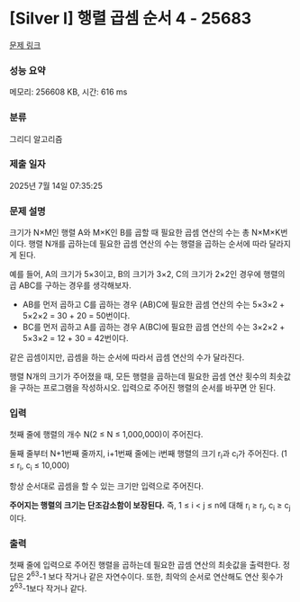 # [Silver I] 행렬 곱셈 순서 4 - 25683 

[문제 링크](https://www.acmicpc.net/problem/25683) 

### 성능 요약

메모리: 256608 KB, 시간: 616 ms

### 분류

그리디 알고리즘

### 제출 일자

2025년 7월 14일 07:35:25

### 문제 설명

<p>크기가 N×M인 행렬 A와 M×K인 B를 곱할 때 필요한 곱셈 연산의 수는 총 N×M×K번이다. 행렬 N개를 곱하는데 필요한 곱셈 연산의 수는 행렬을 곱하는 순서에 따라 달라지게 된다.</p>

<p>예를 들어, A의 크기가 5×3이고, B의 크기가 3×2, C의 크기가 2×2인 경우에 행렬의 곱 ABC를 구하는 경우를 생각해보자.</p>

<ul>
	<li>AB를 먼저 곱하고 C를 곱하는 경우 (AB)C에 필요한 곱셈 연산의 수는 5×3×2 + 5×2×2 = 30 + 20 = 50번이다.</li>
	<li>BC를 먼저 곱하고 A를 곱하는 경우 A(BC)에 필요한 곱셈 연산의 수는 3×2×2 + 5×3×2 = 12 + 30 = 42번이다.</li>
</ul>

<p>같은 곱셈이지만, 곱셈을 하는 순서에 따라서 곱셈 연산의 수가 달라진다.</p>

<p>행렬 N개의 크기가 주어졌을 때, 모든 행렬을 곱하는데 필요한 곱셈 연산 횟수의 최솟값을 구하는 프로그램을 작성하시오. 입력으로 주어진 행렬의 순서를 바꾸면 안 된다.</p>

### 입력 

 <p>첫째 줄에 행렬의 개수 N(2 ≤ N ≤ 1,000,000)이 주어진다.</p>

<p>둘째 줄부터 N+1번째 줄까지, i+1번째 줄에는 i번째 행렬의 크기 r<sub>i</sub>과 c<sub>i</sub>가 주어진다. (1 ≤ r<sub>i</sub>, c<sub>i</sub> ≤ 10,000)</p>

<p>항상 순서대로 곱셈을 할 수 있는 크기만 입력으로 주어진다.</p>

<p><strong>주어지는 행렬의 크기는 단조감소함이 보장된다.</strong> 즉, 1 ≤ i < j ≤ n에 대해 r<sub>i</sub> ≥ r<sub>j</sub>, c<sub>i</sub> ≥ c<sub>j</sub>이다.  </p>

### 출력 

 <p>첫째 줄에 입력으로 주어진 행렬을 곱하는데 필요한 곱셈 연산의 최솟값을 출력한다. 정답은 2<sup>63</sup>-1 보다 작거나 같은 자연수이다. 또한, 최악의 순서로 연산해도 연산 횟수가 2<sup>63</sup>-1보다 작거나 같다.</p>

